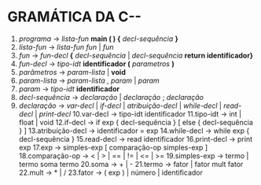 # GRAMÁTICA DA C--
1. *programa* → *lista-fun* **main ( ) {** *decl-sequência* **}**
2. *lista-fun* → *lista-fun fun* | *fun*
3. *fun* → *fun-decl* **{** *decl-sequência* | *decl-sequência* **return identificador}**
4. *fun-decl* → *tipo-idt* **identificador (** *parametros* **)**
5. *parâmetros* → *param-lista* | **void**
6. *param-lista* → *param-lista* , *param* | *param*
7. *param* → *tipo-idt* **identificador**
8. *decl-sequência* → *declaração* | *declaração* ; *declaração*
9. *declaração* → *var-decl* | *if-decl* | *atribuição-decl* | *while-decl* | *read-decl* | *print-decl*
10.var-decl → tipo-idt identificador
11.tipo-idt → int | float | void
12.if-decl → if exp { decl-sequência } [ else { decl-sequência } ]
13.atribuição-decl → identificador = exp
14.while-decl → while exp { decl-sequência }
15.read-decl → read identificador
16.print-decl → print exp
17.exp → simples-exp [ comparação-op simples-exp ]
18.comparação-op → < | > | == | != | <= | >=
19.simples-exp → termo | termo soma termo
20.soma → + | -
21.termo → fator | fator mult fator
22.mult → * | /
23.fator → ( exp ) | número | identificador
